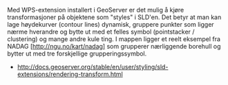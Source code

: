 Med WPS-extension installert i GeoServer er det mulig å kjøre transformasjoner på objektene som "styles" i SLD'en. Det betyr at man kan lage høydekurver (contour lines) dynamisk, gruppere punkter som ligger nærme hverandre og bytte ut med et felles symbol (pointstacker / clustering) og mange andre kule ting. I mappen ligger et reelt eksempel fra NADAG [http://ngu.no/kart/nadag] som grupperer nærliggende borehull og bytter ut med tre forskjellige grupperingssymbol. 

* http://docs.geoserver.org/stable/en/user/styling/sld-extensions/rendering-transform.html
